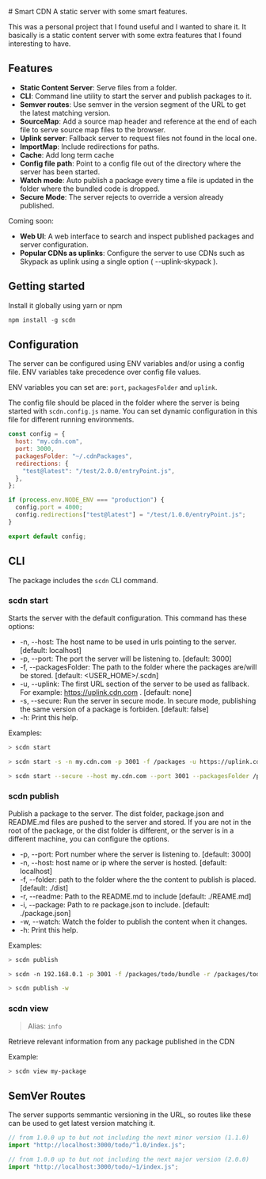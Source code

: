 # Smart CDN
A static server with some smart features.

This was a personal project that I found useful and I wanted to share it. It basically is a static content server with some extra features that I found interesting to have.

## Features

- **Static Content Server**: Serve files from a folder.
- **CLI**: Command line utility to start the server and publish packages to it.
- **Semver routes**: Use semver in the version segment of the URL to get the latest matching version.
- **SourceMap**: Add a source map header and reference at the end of each file to serve source map files to the browser.
- **Uplink server**: Fallback server to request files not found in the local one.
- **ImportMap**: Include redirections for paths.
- **Cache**: Add long term cache
- **Config file path**: Point to a config file out of the directory where the server has been started.
- **Watch mode**: Auto publish a package every time a file is updated in the folder where the bundled code is dropped.
- **Secure Mode**: The server rejects to override a version already published.

Coming soon:

- **Web UI**: A web interface to search and inspect published packages and server configuration.
- **Popular CDNs as uplinks**: Configure the server to use CDNs such as Skypack as uplink using a single option ( --uplink-skypack ).

## Getting started

Install it globally using yarn or npm

```js
npm install -g scdn
```

## Configuration

The server can be configured using ENV variables and/or using a config file. ENV variables take precedence over config file values.

ENV variables you can set are: `port`, `packagesFolder` and `uplink`.

The config file should be placed in the folder where the server is being started with `scdn.config.js` name. You can set dynamic configuration in this file for different running environments.

```js
const config = {
  host: "my.cdn.com",
  port: 3000,
  packagesFolder: "~/.cdnPackages",
  redirections: {
    "test@latest": "/test/2.0.0/entryPoint.js",
  },
};

if (process.env.NODE_ENV === "production") {
  config.port = 4000;
  config.redirections["test@latest"] = "/test/1.0.0/entryPoint.js";
}

export default config;
```

## CLI

The package includes the `scdn` CLI command.

### scdn start

Starts the server with the default configuration. This command has these options:

- -n, --host: The host name to be used in urls pointing to the server. [default: localhost]
- -p, --port: The port the server will be listening to. [default: 3000]
- -f, --packagesFolder: The path to the folder where the packages are/will be stored. [default: <USER_HOME>/.scdn]
- -u, --uplink: The first URL section of the server to be used as fallback. For example: https://uplink.cdn.com . [default: none]
- -s, --secure: Run the server in secure mode. In secure mode, publishing the same version of a package is forbiden. [default: false]
- -h: Print this help.

Examples:

```bash
> scdn start

> scdn start -s -n my.cdn.com -p 3001 -f /packages -u https://uplink.cdn.com

> scdn start --secure --host my.cdn.com --port 3001 --packagesFolder /packages --uplink https://uplink.cdn.com
```

### scdn publish

Publish a package to the server. The dist folder, package.json and README.md files are pushed to the server and stored. If you are not in the root of the package, or the dist folder is different, or the server is in a different machine, you can configure the options.

- -p, --port: Port number where the server is listening to. [default: 3000]
- -n, --host: host name or ip where the server is hosted. [default: localhost]
- -f, --folder: path to the folder where the the content to publish is placed. [default: ./dist]
- -r, --readme: Path to the README.md to include [default: ./REAME.md]
- -i, --package: Path to re package.json to include. [default: ./package.json]
- -w, --watch: Watch the folder to publish the content when it changes.
- -h: Print this help.

Examples:

```bash
> scdn publish

> scdn -n 192.168.0.1 -p 3001 -f /packages/todo/bundle -r /packages/todo/README.md -i /pacakges/todo/package.json

> scdn publish -w
```

### scdn view <package>

> Alias: `info`

Retrieve relevant information from any package published in the CDN

Example:

```bash
> scdn view my-package
```

## SemVer Routes

The server supports semmantic versioning in the URL, so routes like these can be used to get latest version matching it.

```js
// from 1.0.0 up to but not including the next minor version (1.1.0)
import "http://localhost:3000/todo/^1.0/index.js";

// from 1.0.0 up to but not including the next major version (2.0.0)
import "http://localhost:3000/todo/~1/index.js";
```
